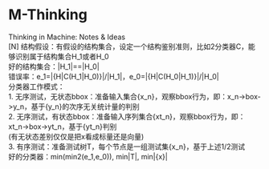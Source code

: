 # M-Thinking  
Thinking in Machine: Notes & Ideas  
[N] 结构假设：有假设的结构集合，设定一个结构鉴别准则，比如2分类器C，能够识别属于结构集合H_1或者H_0  
    好的结构集合：|H_1|==|H_0|  
    错误率：e_1=|{H|C(H_1|H_0)}|/|H_1|，e_0=|{H|C(H_0|H_1)}|/|H_0|  
    分类器工作模式：  
        1. 无序测试，无状态bbox：准备输入集合{x_n}，观察bbox行为，即：x_n->box->y_n，基于{y_n}的次序无关统计量的判别  
        2. 无序测试，有状态bbox：准备输入序列集合{xt_n}，观察bbox行为，即：xt_n->box->yt_n，基于{yt_n}判别  
           (有无状态差别仅仅是把x看成标量还是向量)  
        3. 有序测试：准备测试树T，每个节点是一组测试集{x_n}，基于上述1/2测试  
    好的分类器：min(min2(e_1,e_0)), min|T|, min|{x}|  

                       
